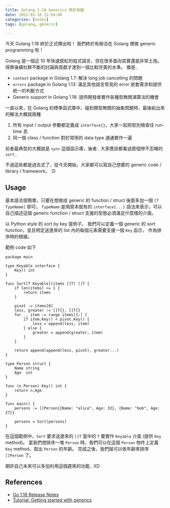 ```yaml
---
title: Golang 1.18 Generics 終於來臨
date: 2022-03-16 22:54:00
categories: [notes]
tags: [golang, generic]

---
```


今天 Golang 1.18 終於正式釋出啦！
我們終於有辦法在 Golang 裡做 generic programming 啦！

Golang 是一個近 10 年快速竄紅的程式語言，但在很多面向其實還是非常土炮。
得靠後續社群不斷的討論與貢獻才達到一個比較完善的水準。 像是..

- `context` package in Golang 1.7: 解決 long job cancelling 的問題
- `errors` package in Golang 1.13: 滿足其他語言常見的 error 嵌套需求和提供統一的判斷方式
- Generic support in Golang 1.18: 提供開發者實作各種型無關演算法的機會

一直以來，在 Golang 的標準函式庫中，碰到類型無關的抽象問題時，最後給出來的解法大概就兩種

1. 所有 input / output 參數都定義成 `interface{}`，大家一起把型別檢查往 run-time 丟
2. 同一個 class / function 對於常用的 data type 通通實作一遍

前者最典型的大概就是 `sync` 這個函示庫，後者.. 大家應該都看過那個慘不忍睹的 `sort`..

不過這些都是過去式了，從今天開始，大家都可以寫自己想要的 generic code / library / framework。 :D

## Usage

基本語法很簡單，只要在想做成 generic 的 function / struct 後面多加一個 `[T TypeName]` 即可，
`TypeName` 是用原本就有的 `interface{...}` 語法來表示，可以自己描述這個 generic function / struct
支援的型態必須滿足什麼樣的介面。

以 Python style 的 sort by key 當例子。
我們可以定義一個 generic 的 sort function，並且明定送進來的 list 內的每個元素需要支援一個 `Key` 函示，
作為排序時的根據。

範例 code 如下

```golang
package main

type Keyable interface {
	Key() int
}

func Sort[T Keyable](items []T) []T {
	if len(items) <= 1 {
		return items
	}

	pivot := items[0]
	less, greater := []T{}, []T{}
	for _, item := range items[1:] {
		if item.Key() < pivot.Key() {
			less = append(less, item)
		} else {
			greater = append(greater, item)
		}
	}

	return append(append(less, pivot), greater...)
}

type Person struct {
	Name string
	Age  int
}

func (n Person) Key() int {
	return n.Age
}

func main() {
	persons := []Person{{Name: "alice", Age: 33}, {Name: "bob", Age: 27}}

	persons = Sort(persons)
}
```

在這個範例中，`Sort` 要求送進來的 `[]T` 當中的 `T` 要實作 `Keyable` 介面 (提供 `Key` method)。
當我們想排序一堆 `Person` 時，我們可以在這個 `Person` 物件上定義 `Key` method，取出 `Person` 的年齡。
完成之後，我們就可以依年齡來排序 `[]Person` 了。

期許自己未來可以多加利用這個遲來的功能.. XD

## References

- [Go 1.18 Release Notes](https://tip.golang.org/doc/go1.18)
- [Tutorial: Getting started with generics](https://go.dev/doc/tutorial/generics)
